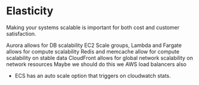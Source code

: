 # Elasticity

Making your systems scalable is important for both cost and customer satisfaction.

Aurora allows for DB scalability
EC2 Scale groups, Lambda and Fargate allows for compute scalability
Redis and memcache allow for compute scalability on stable data
CloudFront allows for global network scalability on network resources
Maybe we should do this we AWS load balancers also

- ECS has an auto scale option that triggers on cloudwatch stats.
